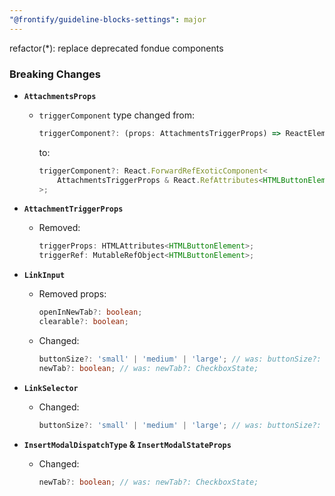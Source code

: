 ```yaml
---
"@frontify/guideline-blocks-settings": major
---
```


refactor(\*): replace deprecated fondue components

### Breaking Changes

-   **`AttachmentsProps`**

    -   `triggerComponent` type changed from:
        ```ts
        triggerComponent?: (props: AttachmentsTriggerProps) => ReactElement;
        ```
        to:
        ```ts
        triggerComponent?: React.ForwardRefExoticComponent<
            AttachmentsTriggerProps & React.RefAttributes<HTMLButtonElement>
        >;
        ```

-   **`AttachmentTriggerProps`**

    -   Removed:
        ```ts
        triggerProps: HTMLAttributes<HTMLButtonElement>;
        triggerRef: MutableRefObject<HTMLButtonElement>;
        ```

-   **`LinkInput`**

    -   Removed props:
        ```ts
        openInNewTab?: boolean;
        clearable?: boolean;
        ```
    -   Changed:
        ```ts
        buttonSize?: 'small' | 'medium' | 'large'; // was: buttonSize?: ButtonSize;
        newTab?: boolean; // was: newTab?: CheckboxState;
        ```

-   **`LinkSelector`**

    -   Changed:
        ```ts
        buttonSize?: 'small' | 'medium' | 'large'; // was: buttonSize?: ButtonSize;
        ```

-   **`InsertModalDispatchType` & `InsertModalStateProps`**
    -   Changed:
        ```ts
        newTab?: boolean; // was: newTab?: CheckboxState;
        ```
